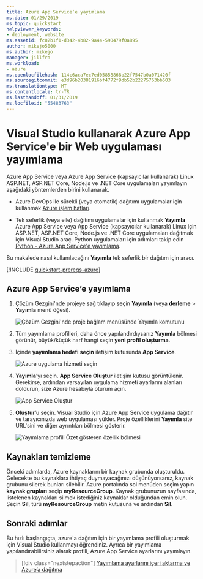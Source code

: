```yaml
---
title: Azure App Service’e yayımlama
ms.date: 01/29/2019
ms.topic: quickstart
helpviewer_keywords:
- deployment, website
ms.assetid: fc82b1f1-d342-4b82-9a44-590479f0a895
author: mikejo5000
ms.author: mikejo
manager: jillfra
ms.workload:
- azure
ms.openlocfilehash: 114c6aca7ec7ed05858868b22f7547b0a071420f
ms.sourcegitcommit: e3d96b20381916bf4772f9db52b22275763bb603
ms.translationtype: MT
ms.contentlocale: tr-TR
ms.lasthandoff: 01/31/2019
ms.locfileid: "55483763"
---
```

# <a name="publish-a-web-app-to-azure-app-service-using-visual-studio"></a>Visual Studio kullanarak Azure App Service'e bir Web uygulaması yayımlama

Azure App Service veya Azure App Service (kapsayıcılar kullanarak) Linux ASP.NET, ASP.NET Core, Node.js ve .NET Core uygulamaları yayımlayın aşağıdaki yöntemlerden birini kullanarak.

* Azure DevOps ile sürekli (veya otomatik) dağıtımı uygulamalar için kullanmak [Azure işlem hatları](https://docs.microsoft.com/azure/devops/pipelines/get-started-yaml?view=azdevops).

* Tek seferlik (veya elle) dağıtımı uygulamalar için kullanmak **Yayımla** Azure App Service veya App Service (kapsayıcılar kullanarak) Linux için ASP.NET, ASP.NET Core, Node.js ve .NET Core uygulamaları dağıtmak için Visual Studio araç. Python uygulamaları için adımları takip edin [Python - Azure App Service'e yayımlama](../python/publishing-python-web-applications-to-azure-from-visual-studio.md).

Bu makalede nasıl kullanılacağını **Yayımla** tek seferlik bir dağıtım için aracı.

[!INCLUDE [quickstart-prereqs-azure](includes/quickstart-prereqs-azure.md)]

## <a name="publish-to-azure-app-service"></a>Azure App Service’e yayımlama

1. Çözüm Gezgini'nde projeye sağ tıklayıp seçin **Yayımla** (veya **derleme** > **Yayımla** menü öğesi).

    ![Çözüm Gezgini'nde proje bağlam menüsünde Yayımla komutunu](../deployment/media/quickstart-publish.png "seçin yayımlama")

1. Tüm yayımlama profilleri, daha önce yapılandırdıysanız **Yayımla** bölmesi görünür, büyük/küçük harf hangi seçin **yeni profil oluşturma**.

1. İçinde **yayımlama hedefi seçin** iletişim kutusunda **App Service**.

    ![Azure uygulama hizmeti seçin](../deployment/media/quickstart-publish-azure.png "Azure uygulama hizmeti seçin")

1. **Yayımla**’yı seçin. **App Service Oluştur** iletişim kutusu görüntülenir. Gerekirse, ardından varsayılan uygulama hizmeti ayarlarını alanları doldurun, size Azure hesabıyla oturum açın.

    ![App Service Oluştur](../deployment/media/quickstart-publish-settings-app-service.png "Azure App Service oluştur")

1. **Oluştur**’u seçin. Visual Studio için Azure App Service uygulama dağıtır ve tarayıcınızda web uygulaması yükler. Proje özelliklerini **Yayımla** site URL'sini ve diğer ayrıntıları bölmesi gösterir.

    ![Yayımlama profili Özet gösteren özellik bölmesi](../deployment/media/quickstart-publish-app-service-summary.png)

## <a name="clean-up-resources"></a>Kaynakları temizleme

Önceki adımlarda, Azure kaynaklarını bir kaynak grubunda oluşturuldu. Gelecekte bu kaynaklara ihtiyaç duymayacağınızı düşünüyorsanız, kaynak grubunu silerek bunları silebilir.
Azure portalında sol menüden seçim yapın **kaynak grupları** seçip **myResourceGroup**.
Kaynak grubunuzun sayfasında, listelenen kaynakları silmek istediğiniz kaynaklar olduğundan emin olun.
Seçin **Sil**, türü **myResourceGroup** metin kutusuna ve ardından **Sil**.

## <a name="next-steps"></a>Sonraki adımlar

Bu hızlı başlangıçta, azure'a dağıtım için bir yayımlama profili oluşturmak için Visual Studio kullanmayı öğrendiniz. Ayrıca bir yayımlama yapılandırabilirsiniz alarak profili, Azure App Service ayarlarını yayımlayın.

> [!div class="nextstepaction"]
> [Yayımlama ayarlarını içeri aktarma ve Azure’a dağıtma](tutorial-import-publish-settings-azure.md)
